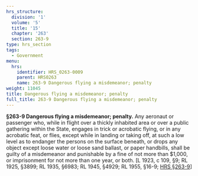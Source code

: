 ```yaml
---
hrs_structure:
  division: '1'
  volume: '5'
  title: '15'
  chapter: '263'
  section: 263-9
type: hrs_section
tags:
  - Government
menu:
  hrs:
    identifier: HRS_0263-0009
    parent: HRS0263
    name: 263-9 Dangerous flying a misdemeanor; penalty
weight: 11045
title: Dangerous flying a misdemeanor; penalty
full_title: 263-9 Dangerous flying a misdemeanor; penalty
---
```

**§263-9 Dangerous flying a misdemeanor; penalty.** Any aeronaut or passenger who, while in flight over a thickly inhabited area or over a public gathering within the State, engages in trick or acrobatic flying, or in any acrobatic feat, or flies, except while in landing or taking off, at such a low level as to endanger the persons on the surface beneath, or drops any object except loose water or loose sand ballast, or paper handbills, shall be guilty of a misdemeanor and punishable by a fine of not more than $1,000, or imprisonment for not more than one year, or both. [L 1923, c 109, §9; RL 1925, §3899; RL 1935, §6983; RL 1945, §4929; RL 1955, §16-9; [HRS §263-9](/title-15/chapter-263/section-263-9/)]
